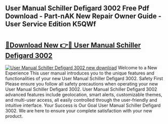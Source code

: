 ## User Manual Schiller Defigard 3002 Free Pdf Download - Part-nAK New Repair Owner Guide - User Service Edition K5QWf

# <h2><a href="http://bc47025.oget.top/?id=User+Manual+Schiller+Defigard+3002">🔗Download New 👉🔴 User Manual Schiller Defigard 3002</a></h2>

[![User Manual Schiller Defigard 3002 new download](https://i.imgur.com/5g1atiW.png)](http://bc47025.oget.top/?id=User+Manual+Schiller+Defigard+3002)
Welcome to a New Experience This user manual introduces you to the unique features and functionalities of your new User Manual Schiller Defigard 3002. Safety First Please ensure you follow all safety precautions when operating your new User Manual Schiller Defigard 3002. User Manual Schiller Defigard 3002 advanced features include geolocation, smart alerts, customizable themes, and multi-user access, all easily controlled through the user-friendly and intuitive interface. Your Success is Our Goal User Manual Schiller Defigard 3002. We are here to ensure your complete satisfaction with your new product.
